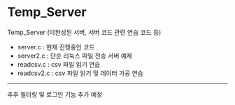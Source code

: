 # Temp_Server
Temp_Server (미완성된 서버, 서버 코드 관련 연습 코드 등)  

- server.c : 현재 진행중인 코드
- server2.c : 단순 리눅스 파일 전송 서버 예제
- readcsv.c : csv 파일 읽기 연습
- readcsv2.c : csv 파일 읽기 및 데이터 가공 연습 
---
추후 필터링 및 로그인 기능 추가 예정 

